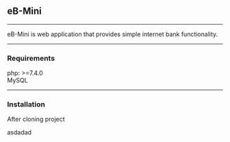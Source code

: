 ## eB-Mini

---

eB-Mini is web application that provides simple internet bank functionality.

---

### Requirements

php: >=7.4.0
<br>
MySQL

---

### Installation

After cloning project 

<p onclick="this.clipboard.writeText('asdasd')">asdadad</p>
